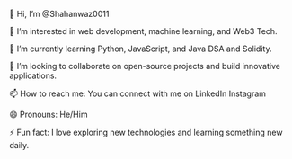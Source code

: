 👋 Hi, I’m @Shahanwaz0011

👀 I’m interested in web development, machine learning, and Web3 Tech.

🌱 I’m currently learning Python, JavaScript, and Java DSA and Solidity. 

💞️ I’m looking to collaborate on open-source projects and build innovative applications.

📫 How to reach me: You can connect with me on LinkedIn Instagram

😄 Pronouns: He/Him

⚡ Fun fact: I love exploring new technologies and learning something new daily. 

<!---
Shahanwaz0011/Shahanwaz0011 is a ✨ special ✨ repository because its `README.md` (this file) appears on your GitHub profile.
You can click the Preview link to take a look at your changes.
--->
